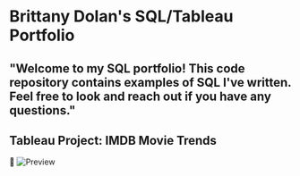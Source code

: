 # Brittany Dolan's SQL/Tableau Portfolio 

## "Welcome to my SQL portfolio! This code repository contains examples of SQL I've written. Feel free to look and reach out if you have any questions."

## Tableau Project: IMDB Movie Trends
📸 ![Preview](https://github.com/bdolan1224/SQL/blob/Tableau/Tableau%20Dashboards)
